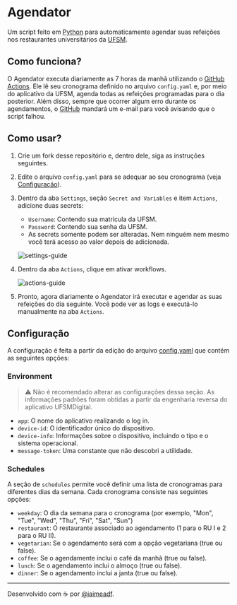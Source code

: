 # Agendator
Um script feito em [Python](https://www.python.org) para automaticamente agendar suas refeições nos restaurantes universitários da [UFSM](https://www.ufsm.br).

## Como funciona?
O Agendator executa diariamente as 7 horas da manhã utilizando o [GitHub Actions](https://github.com/features/actions).
Ele lê seu cronograma definido no arquivo `config.yaml` e, por meio do aplicativo da UFSM, agenda todas as refeições
programadas para o dia posterior. Além disso, sempre que ocorrer algum erro durante os agendamentos, o [GitHub](https://github.com)
mandará um e-mail para você avisando que o script falhou.

## Como usar?
1. Crie um fork desse repositório e, dentro dele, siga as instruções seguintes.
2. Edite o arquivo `config.yaml` para se adequar ao seu cronograma (veja [Configuração](#Configuração)).
3. Dentro da aba `Settings`, seção `Secret and Variables` e item `Actions`, adicione duas secrets:
    - `Username`: Contendo sua matrícula da UFSM.
    - `Password`: Contendo sua senha da UFSM.
    - As secrets somente podem ser alteradas. Nem ninguém nem mesmo você terá acesso ao valor depois de adicionada.

    ![settings-guide](https://github.com/jaimeadf/agendator/assets/40345645/0641bf03-d5fd-45ad-9193-27dbaa8fe76d)
4. Dentro da aba `Actions`, clique em ativar workflows.

    ![actions-guide](https://github.com/jaimeadf/agendator/assets/40345645/d1efb8c1-6ccf-47c5-95cc-cd48a885c71c)
6. Pronto, agora diariamente o Agendator irá executar e agendar as suas refeições do dia seguinte. Você pode ver as logs e
executá-lo manualmente na aba `Actions`.

## Configuração
A configuração é feita a partir da edição do arquivo [config.yaml](config.yaml) que contém as seguintes opções:

### Environment
> ⚠️ Não é recomendado alterar as configurações dessa seção. As informações padrões foram obtidas
> a partir da engenharia reversa do aplicativo UFSMDigital.

- `app`: O nome do aplicativo realizando o log in.
- `device-id`: O identificador único do dispositivo.
- `device-info`: Informações sobre o dispositivo, incluindo o tipo e o sistema operacional.
- `message-token`: Uma constante que não descobri a utilidade.

### Schedules
A seção de `schedules` permite você definir uma lista de cronogramas para diferentes dias da semana.
Cada cronograma consiste nas seguintes opções:
- `weekday`: O dia da semana para o cronograma (por exemplo, "Mon", "Tue", "Wed", "Thu", "Fri", "Sat", "Sun")
- `restaurant`: O restaurante associado ao agendamento (1 para o RU I e 2 para o RU II).
- `vegetarian`: Se o agendamento será com a opção vegetariana (true ou false).
- `coffee`: Se o agendamente inclui o café da manhã (true ou false).
- `lunch`: Se o agendamento inclui o almoço (true ou false).
- `dinner`: Se o agendamento inclui a janta (true ou false).

<hr />

Desenvolvido com ☕ por [@jaimeadf](https://github.com/jaimeadf).
